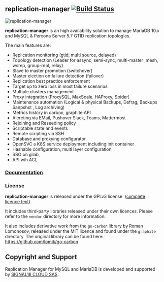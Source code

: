 ## replication-manager [![Build Status](https://travis-ci.org/signal18/replication-manager.svg?branch=2.1)](https://travis-ci.org/signal18/replication-manager)

![replication-manager](https://github.com/signal18/replication-manager/raw/2.0/dashboard/static/img/logo.png)

__replication-manager__ is an high availability solution to manage MariaDB 10.x and MySQL & Percona Server 5.7 GTID replication topologies.  

The main features are:
 * Replication monitoring (gtid, multi source, delayed)
 * Topology detection (Leader for assync, semi-sync, multi-master ,mesh, wsrep, group-repl, relay)  
 * Slave to master promotion (switchover)
 * Master election on failure detection (failover)
 * Replication best practice enforcement
 * Target up to zero loss in most failure scenarios
 * Multiple clusters management
 * Proxy integration (ProxySQL, MaxScale, HAProxy, Spider)
 * Maintenance automation (Logical & physical Backups, Defrag, Backups Sanpshot , Log archiving)
 * Metrics history in carbon, graphite API
 * Alereting via EMail, Pushover Slack, Teams, Mattermost
 * Rejoining and Reseeding policy
 * Scriptable state and events
 * Remote scripting via SSH
 * Database and proxying configurator
 * OpenSVC a K8S service deployment including init container
 * Hashable configuration, multi layer configuration
 * SSO on gilab,
 * API wih ACL 
      

### [Documentation](https://docs.signal18.io)

### License

__replication-manager__ is released under the GPLv3 license. ([complete licence text](https://github.com/signal18/replication-manager/blob/master/LICENSE))

It includes third-party libraries released under their own licences. Please refer to the `vendor` directory for more information.

It also includes derivative work from the `go-carbon` library by Roman Lomonosov, released under the MIT licence and found under the `graphite` directory. The original library can be found here: https://github.com/lomik/go-carbon

## Copyright and Support

Replication Manager for MySQL and MariaDB is developed and supported by [SIGNAL18 CLOUD SAS](https://signal18.io/products).
